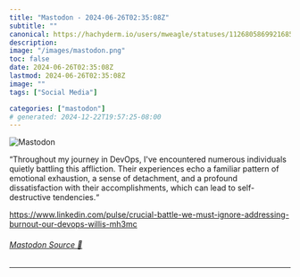 ```yaml
---
title: "Mastodon - 2024-06-26T02:35:08Z"
subtitle: ""
canonical: https://hachyderm.io/users/mweagle/statuses/112680586992168539
description:
image: "/images/mastodon.png"
toc: false
date: 2024-06-26T02:35:08Z
lastmod: 2024-06-26T02:35:08Z
image: ""
tags: ["Social Media"]

categories: ["mastodon"]
# generated: 2024-12-22T19:57:25-08:00
---
```

![Mastodon](/images/mastodon.png)

<p>“Throughout my journey in DevOps, I&#39;ve encountered numerous individuals quietly battling this affliction. Their experiences echo a familiar pattern of emotional exhaustion, a sense of detachment, and a profound dissatisfaction with their accomplishments, which can lead to self-destructive tendencies.“</p><p><a href="https://www.linkedin.com/pulse/crucial-battle-we-must-ignore-addressing-burnout-our-devops-willis-mh3mc" target="_blank" rel="nofollow noopener noreferrer" translate="no"><span class="invisible">https://www.</span><span class="ellipsis">linkedin.com/pulse/crucial-bat</span><span class="invisible">tle-we-must-ignore-addressing-burnout-our-devops-willis-mh3mc</span></a></p>


###### [Mastodon Source 🐘](https://hachyderm.io/@mweagle/112680586992168539)

___
